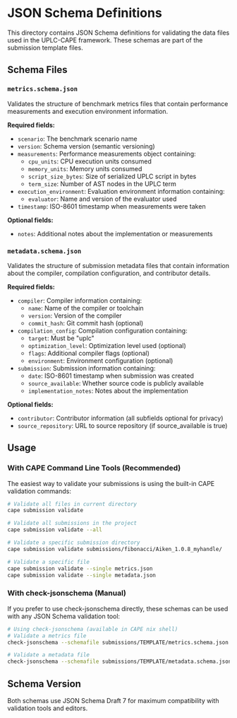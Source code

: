 # JSON Schema Definitions

This directory contains JSON Schema definitions for validating the data files
used in the UPLC-CAPE framework. These schemas are part of the submission
template files.

## Schema Files

### `metrics.schema.json`

Validates the structure of benchmark metrics files that contain performance
measurements and execution environment information.

**Required fields:**

- `scenario`: The benchmark scenario name
- `version`: Schema version (semantic versioning)
- `measurements`: Performance measurements object containing:
  - `cpu_units`: CPU execution units consumed
  - `memory_units`: Memory units consumed
  - `script_size_bytes`: Size of serialized UPLC script in bytes
  - `term_size`: Number of AST nodes in the UPLC term
- `execution_environment`: Evaluation environment information containing:
  - `evaluator`: Name and version of the evaluator used
- `timestamp`: ISO-8601 timestamp when measurements were taken

**Optional fields:**

- `notes`: Additional notes about the implementation or measurements

### `metadata.schema.json`

Validates the structure of submission metadata files that contain information
about the compiler, compilation configuration, and contributor details.

**Required fields:**

- `compiler`: Compiler information containing:
  - `name`: Name of the compiler or toolchain
  - `version`: Version of the compiler
  - `commit_hash`: Git commit hash (optional)
- `compilation_config`: Compilation configuration containing:
  - `target`: Must be "uplc"
  - `optimization_level`: Optimization level used (optional)
  - `flags`: Additional compiler flags (optional)
  - `environment`: Environment configuration (optional)
- `submission`: Submission information containing:
  - `date`: ISO-8601 timestamp when submission was created
  - `source_available`: Whether source code is publicly available
  - `implementation_notes`: Notes about the implementation

**Optional fields:**

- `contributor`: Contributor information (all subfields optional for privacy)
- `source_repository`: URL to source repository (if source_available is true)

## Usage

### With CAPE Command Line Tools (Recommended)

The easiest way to validate your submissions is using the built-in CAPE
validation commands:

```bash
# Validate all files in current directory
cape submission validate

# Validate all submissions in the project
cape submission validate --all

# Validate a specific submission directory
cape submission validate submissions/fibonacci/Aiken_1.0.8_myhandle/

# Validate a specific file
cape submission validate --single metrics.json
cape submission validate --single metadata.json
```

### With check-jsonschema (Manual)

If you prefer to use check-jsonschema directly, these schemas can be used with
any JSON Schema validation tool:

```bash
# Using check-jsonschema (available in CAPE nix shell)
# Validate a metrics file
check-jsonschema --schemafile submissions/TEMPLATE/metrics.schema.json path/to/metrics.json

# Validate a metadata file
check-jsonschema --schemafile submissions/TEMPLATE/metadata.schema.json path/to/metadata.json
```

## Schema Version

Both schemas use JSON Schema Draft 7 for maximum compatibility with validation
tools and editors.
